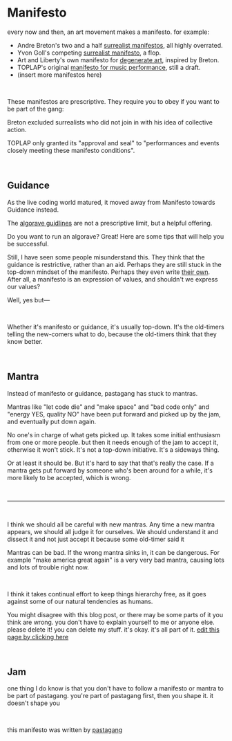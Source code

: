 # Manifesto

every now and then, an art movement makes a manifesto. for example:

- Andre Breton's two and a half [surrealist manifestos](https://ia802807.us.archive.org/20/items/andrebretonmanifestoesofsurrealism/Andre%20Breton%20-%20Manifestoes%20of%20Surrealism.pdf), all highly overrated.
- Yvon Goll's competing [surrealist manifesto](https://bluemountain.princeton.edu/bluemtn/cgi-bin/bluemtn?a=d&d=bmtnaaj19241001-01&e=-------en-20--1--txt-txIN-------#), a flop.
- Art and Liberty's own manifesto for [degenerate art](https://www.tate.org.uk/tate-etc/issue-41-autumn-2017/surrealism-egypt-long-live-degenerate-art-clare-davies), inspired by Breton.
- TOPLAP's original [manifesto for music performance](https://tidalcycles.org/docs/around_tidal/toplap_manifesto/), still a draft.
- (insert more manifestos here)

<br>

These manifestos are prescriptive. They require you to obey if you want to be part of the gang:

Breton excluded surrealists who did not join in with his idea of collective action. 

TOPLAP only granted its "approval and seal" to "performances and events closely meeting these manifesto conditions".

<br>

## Guidance

As the live coding world matured, it moved away from Manifesto towards Guidance instead.

The [algorave guidlines](https://github.com/Algorave/guidelines/blob/master/README_en.md) are not a prescriptive limit, but a helpful offering.

Do you want to run an algorave? Great! Here are some tips that will help you be successful.

Still, I have seen some people misunderstand this. They think that the guidance is restrictive, rather than an aid. Perhaps they are still stuck in the top-down mindset of the manifesto. Perhaps they even write [their own](https://mastodon.social/@fakedac/114048413663098460). After all, a manifesto is an expression of values, and shouldn't we express our values?

Well, yes but—

<br>

Whether it's manifesto or guidance, it's usually top-down. It's the old-timers telling the new-comers what to do, because the old-timers think that they know better.

<br>

## Mantra

Instead of manifesto or guidance, pastagang has stuck to mantras.

Mantras like "let code die" and "make space" and "bad code only" and "energy YES, quality NO" have been put forward and picked up by the jam, and eventually put down again. 

No one's in charge of what gets picked up. It takes some initial enthusiasm from one or more people. but then it needs enough of the jam to accept it, otherwise it won't stick. It's not a top-down initiative. It's a sideways thing. 

Or at least it should be. But it's hard to say that that's really the case. If a mantra gets put forward by someone who's been around for a while, it's more likely to be accepted, which is wrong.

<br>

<hr>

<br>

I think we should all be careful with new mantras. Any time a new mantra appears, we should all judge it for ourselves. We should understand it and dissect it and not just accept it because some old-timer said it

Mantras can be bad. If the wrong mantra sinks in, it can be dangerous. For example "make america great again" is a very very bad mantra, causing lots and lots of trouble right now.

<br>

I think it takes continual effort to keep things hierarchy free, as it goes against some of our natural tendencies as humans. 

You might disagree with this blog post, or there may be some parts of it you think are wrong. you don't have to explain yourself to me or anyone else. please delete it! you can delete my stuff. it's okay. it's all part of it. [edit this page by clicking here](https://github.com/pastagang/pastagang/edit/main/blog/manifesto/readme.md)

<br>

## Jam 

one thing I do know is that you don't have to follow a manifesto or mantra to be part of pastagang. you're part of pastagang first, then you shape it. it doesn't shape you

<br>

this manifesto was written by [pastagang](/)




